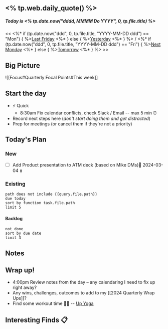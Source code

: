 <% tp.web.daily_quote() %>
----
##### Today is _<% tp.date.now("dddd, MMMM Do YYYY", 0, tp.file.title) %>_

<< <%* if (tp.date.now("ddd", 0, tp.file.title, "YYYY-MM-DD ddd") == "Mon") { %>[Last Friday](<% tp.date.now("YYYY-MM-DD ddd", -3, tp.file.title, "YYYY-MM-DD ddd") %>) <%* } else { %>[Yesterday](<% tp.date.now("YYYY-MM-DD ddd", -1, tp.file.title, "YYYY-MM-DD ddd") %>) <%* } %> / <%* if (tp.date.now("ddd", 0, tp.file.title, "YYYY-MM-DD ddd") == "Fri") { %>[Next Monday](<% tp.date.now("YYYY-MM-DD ddd", 3, tp.file.title, "YYYY-MM-DD ddd") %>) <%* } else { %>[Tomorrow](<% tp.date.now("YYYY-MM-DD ddd", 1, tp.file.title, "YYYY-MM-DD ddd") %>) <%* } %> >>
## Big Picture
![[Focus#Quarterly Focal Points#This week]]


## Start the day
- ⚡ Quick 
	- 8:30am Fix calendar conflicts, check Slack / Email -- max 5 min ⏰
- Record next steps here (*don't start doing them and get distracted*)
- Prep for meetings (or cancel them if they're not a priority)

## Today's Plan
### New 
- [ ] Add Product presentation to ATM deck (based on Mike DMs)📅 2024-03-04 ⏫ 

### Existing 
```tasks
path does not include {{query.file.path}}
due today
sort by function task.file.path
limit 5
```
#### Backlog
```tasks 
not done
sort by due date
limit 3
```

## Notes 


## Wrap up!
- 4:00pm Review notes from the day – any calendaring I need to fix up right away?
- Any wins, challenges, outcomes to add to my [[2024 Quarterly Wrap Ups]]?
- Find some workout time 🧘‍♂️ -- [Up Yoga](https://clients.mindbodyonline.com/classic/ws?studioid=903772)

## Interesting Finds 📋


